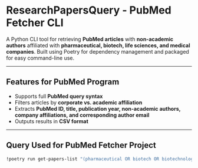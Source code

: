 # ResearchPapersQuery - PubMed Fetcher CLI

A Python CLI tool for retrieving **PubMed articles** with **non-academic authors** affiliated with **pharmaceutical, biotech, life sciences, and medical companies**. Built using Poetry for dependency management and packaged for easy command-line use.

---

## Features for PubMed Program

- Supports full **PubMed query syntax**
- Filters articles by **corporate vs. academic affiliation**
- Extracts **PubMed ID, title, publication year, non-academic authors, company affiliations, and corresponding author email**
- Outputs results in **CSV format**

---

## Query Used for PubMed Fetcher Project

```bash
!poetry run get-papers-list "(pharmaceutical OR biotech OR biotechnology OR pharma OR drug development OR biopharmaceutical OR life sciences OR medical company) AND (affiliation[Affiliation])" -f filteredPubMedArticles.csv

